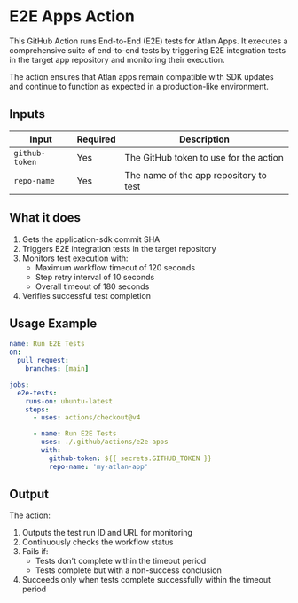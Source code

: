 # E2E Apps Action

This GitHub Action runs End-to-End (E2E) tests for Atlan Apps. It executes a comprehensive suite of end-to-end tests by triggering E2E integration tests in the target app repository and monitoring their execution.

The action ensures that Atlan apps remain compatible with SDK updates and continue to function as expected in a production-like environment.

## Inputs

| Input          | Required | Description                            |
| -------------- | -------- | -------------------------------------- |
| `github-token` | Yes      | The GitHub token to use for the action |
| `repo-name`    | Yes      | The name of the app repository to test |

## What it does

1. Gets the application-sdk commit SHA
2. Triggers E2E integration tests in the target repository
3. Monitors test execution with:
    - Maximum workflow timeout of 120 seconds
    - Step retry interval of 10 seconds
    - Overall timeout of 180 seconds
4. Verifies successful test completion

## Usage Example

```yaml
name: Run E2E Tests
on:
  pull_request:
    branches: [main]

jobs:
  e2e-tests:
    runs-on: ubuntu-latest
    steps:
      - uses: actions/checkout@v4

      - name: Run E2E Tests
        uses: ./.github/actions/e2e-apps
        with:
          github-token: ${{ secrets.GITHUB_TOKEN }}
          repo-name: 'my-atlan-app'
```

## Output

The action:
1. Outputs the test run ID and URL for monitoring
2. Continuously checks the workflow status
3. Fails if:
   - Tests don't complete within the timeout period
   - Tests complete but with a non-success conclusion
4. Succeeds only when tests complete successfully within the timeout period